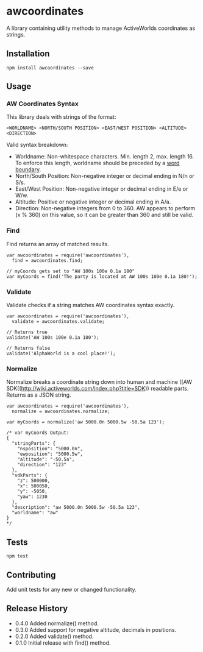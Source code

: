awcoordinates
=========

A library containing utility methods to manage ActiveWorlds coordinates as strings. 

## Installation

    npm install awcoordinates --save

## Usage

### AW Coordinates Syntax

This library deals with strings of the format:

    <WORLDNAME> <NORTH/SOUTH POSITION> <EAST/WEST POSITION> <ALTITUDE> <DIRECTION>
    
Valid syntax breakdown:

* Worldname: Non-whitespace characters. Min. length 2, max. length 16. To enforce this length, worldname should be preceded by a [word boundary](https://developer.mozilla.org/en-US/docs/Web/JavaScript/Guide/Regular_Expressions#special-word-boundary).
* North/South Position: Non-negative integer or decimal ending in N/n or S/s.
* East/West Position: Non-negative integer or decimal ending in E/e or W/w.
* Altitude: Positive or negative integer or decimal ending in A/a.
* Direction: Non-negative integers from 0 to 360. AW appears to perform (x % 360) on this value, so it can be greater than 360 and still be valid.

### Find

Find returns an array of matched results.

    var awcoordinates = require('awcoordinates'),
      find = awcoordinates.find;

    // myCoords gets set to "AW 100s 100e 0.1a 180" 
    var myCoords = find('The party is located at AW 100s 100e 0.1a 180!');
    
### Validate

Validate checks if a string matches AW coordinates syntax exactly.

    var awcoordinates = require('awcoordinates'),
      validate = awcoordinates.validate;

    // Returns true
    validate('AW 100s 100e 0.1a 180');
    
    // Returns false
    validate('AlphaWorld is a cool place!');    
    
### Normalize

Normalize breaks a coordinate string down into human and machine ([AW SDK[(http://wiki.activeworlds.com/index.php?title=SDK)) readable parts. Returns as a JSON string.

    var awcoordinates = require('awcoordinates'),
      normalize = awcoordinates.normalize;      
      
    var myCoords = normalize('aw 5000.0n 5000.5w -50.5a 123');
    
    /* var myCoords Output:
    {
      "stringParts": {
        "nsposition": "5000.0n",
        "ewposition": "5000.5w",
        "altitude": "-50.5a",
        "direction": "123"
      },
      "sdkParts": {
        "z": 500000,
        "x": 500050,
        "y": -5050,
        "yaw": 1230
      },
      "description": "aw 5000.0n 5000.5w -50.5a 123",
      "worldname": "aw"
    }      
    */

## Tests

    npm test

## Contributing

Add unit tests for any new or changed functionality.

## Release History

* 0.4.0 Added normalize() method.
* 0.3.0 Added support for negative altitude, decimals in positions.
* 0.2.0 Added validate() method.
* 0.1.0 Initial release with find() method.
